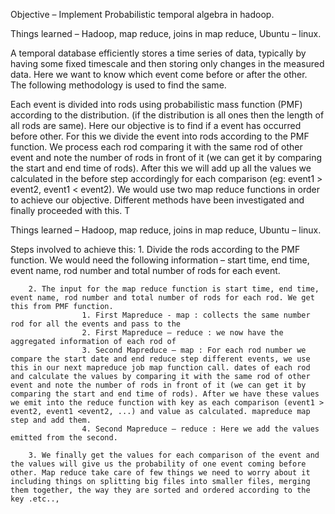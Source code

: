 Objective – Implement Probabilistic temporal algebra in hadoop. 

Things learned – Hadoop, map reduce, joins in map reduce, Ubuntu – linux. 

A temporal database efficiently stores a time series of data, typically by having some fixed timescale and then storing only changes in the measured data. Here we want to know which event come before or after the other. The following methodology is used to find the same.

Each event is divided into rods using probabilistic mass function (PMF) according to the distribution. (if the distribution is all ones then the length of all rods are same). Here our objective is to find if a event has occurred before other. For this we divide the event into rods according to the PMF function. We process each rod comparing it with the same rod of other event and note the number of rods in front of it (we can get it by comparing the start and end time of rods). After this we will add up all the values we calculated in the before step accordingly for each comparison (eg: event1 > event2, event1 < event2). We would use two map reduce functions in order to achieve our objective. Different methods have been investigated and finally proceeded with this. T

Things learned – Hadoop, map reduce, joins in map reduce, Ubuntu – linux. 

Steps involved to achieve this: 
		1. Divide the rods according to the PMF function. We would need the following information – start time, end time, event name, rod number and total number of rods for each event. 
			
		2. The input for the map reduce function is start time, end time, event name, rod number and total number of rods for each rod. We get this from PMF function. 
					1. First Mapreduce - map : collects the same number rod for all the events and pass to the 
					2. First Mapreduce – reduce : we now have the aggregated information of each rod of 
					3. Second Mapreduce – map : For each rod number we compare the start date and end reduce step different events, we use this in our next mapreduce job map function call. dates of each rod and calculate the values by comparing it with the same rod of other event and note the number of rods in front of it (we can get it by comparing the start and end time of rods). After we have these values we emit into the reduce function with key as each comparison (event1 > event2, event1 <event2, ...) and value as calculated. mapreduce map step and add them. 
					4. Second Mapreduce – reduce : Here we add the values emitted from the second.
					
		3. We finally get the values for each comparison of the event and the values will give us the probability of one event coming before other. Map reduce take care of few things we need to worry about it including things on splitting big files into smaller files, merging them together, the way they are sorted and ordered according to the key .etc..,
